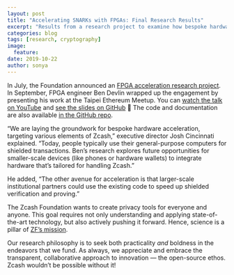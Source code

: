 ```yaml
---
layout: post
title: "Accelerating SNARKs with FPGAs: Final Research Results"
excerpt: "Results from a research project to examine how bespoke hardware can speed up Zcash."
categories: blog
tags: [research, cryptography]
image:
  feature: 
date: 2019-10-22
author: sonya
---
```


In July, the Foundation announced an [FPGA acceleration research project](https://www.zfnd.org/blog/fpga-acceleration-project/). In September, FPGA engineer Ben Devlin wrapped up the engagement by presenting his work at the Taipei Ethereum Meetup. You can [watch the talk on YouTube](https://www.youtube.com/watch?v=VNClWrMbhlg) and [see the slides on GitHub](https://github.com/ZcashFoundation/zcash-fpga/blob/master/Blockchain_Acceleration_Using_FPGAs_Elliptic_curves_zkSNARKs_and_VDFs_presentation.pdf) 🤗 The code and documentation are also available [in the GitHub repo](https://github.com/ZcashFoundation/zcash-fpga).

“We are laying the groundwork for bespoke hardware acceleration, targeting various elements of Zcash,” executive director Josh Cincinnati explained. “Today, people typically use their general-purpose computers for shielded transactions. Ben’s research explores future opportunities for smaller-scale devices (like phones or hardware wallets) to integrate hardware that’s tailored for handling Zcash.”

He added, “The other avenue for acceleration is that larger-scale institutional partners could use the existing code to speed up shielded verification and proving.”

The Zcash Foundation wants to create privacy tools for everyone and anyone. This goal requires not only understanding and applying state-of-the-art technology, but also actively pushing it forward. Hence, science is a pillar of [ZF’s mission](https://www.zfnd.org/about/).

Our research philosophy is to seek both practicality *and* boldness in the endeavors that we fund. As always, we appreciate and embrace the transparent, collaborative approach to innovation — the open-source ethos. Zcash wouldn’t be possible without it!

